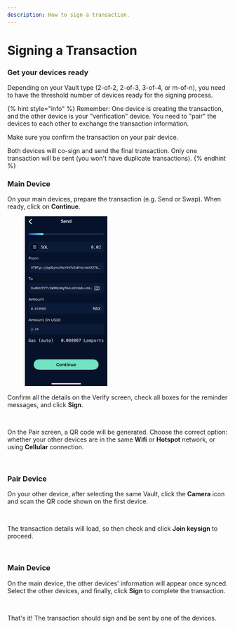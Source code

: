 ```yaml
---
description: How to sign a transaction.
---
```


# Signing a Transaction

### Get your devices ready

Depending on your Vault type (2-of-2, 2-of-3, 3-of-4, or m-of-n), you need to have the threshold number of devices ready for the signing process.

{% hint style="info" %}
Remember: One device is creating the transaction, and the other device is your "verification" device. You need to "pair" the devices to each other to exchange the transaction information.&#x20;

Make sure you confirm the transaction on your pair device.&#x20;

Both devices will co-sign and send the final transaction. Only one transaction will be sent (you won't have duplicate transactions).&#x20;
{% endhint %}

### Main Device

On your main devices, prepare the transaction (e.g. Send or Swap). When ready, click on **Continue**.

<figure><img src="../.gitbook/assets/IMG_6382.jpeg" alt="" width="188"><figcaption></figcaption></figure>

Confirm all the details on the Verify screen, check all boxes for the reminder messages, and click **Sign**.&#x20;

<figure><img src="https://github.com/SamYap0/Voltix-docs/assets/96066776/f1982625-164d-4e22-b90b-54b0da1d3abe" alt="" width="188"><figcaption></figcaption></figure>

On the Pair screen, a QR code will be generated. Choose the correct option: whether your other devices are in the same **Wifi** or **Hotspot** network, or using **Cellular** connection.&#x20;

<figure><img src="https://github.com/SamYap0/Voltix-docs/assets/96066776/4004bb69-c534-45de-8579-8ef2f1dfbbe5" alt="" width="188"><figcaption></figcaption></figure>

### Pair Device

On your other device, after selecting the same Vault, click the **Camera** icon and scan the QR code shown on the first device.&#x20;

<figure><img src="https://github.com/SamYap0/Voltix-docs/assets/96066776/fcd41309-8a01-4388-b067-96c6674076aa" alt="" width="188"><figcaption></figcaption></figure>

The transaction details will load, so then check and click **Join keysign** to proceed.&#x20;

<figure><img src="https://github.com/SamYap0/Voltix-docs/assets/96066776/1fb864ec-a9e4-43dc-86db-560f7d789764" alt="" width="188"><figcaption></figcaption></figure>

### Main Device

On the main device, the other devices' information will appear once synced. Select the other devices, and finally, click **Sign** to complete the transaction.&#x20;

<figure><img src="https://github.com/SamYap0/Voltix-docs/assets/96066776/e777c8ed-8dac-4683-ab31-4c612549534c" alt="" width="188"><figcaption></figcaption></figure>

That's it! The transaction should sign and be sent by one of the devices.&#x20;



